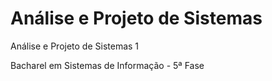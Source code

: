 Análise e Projeto de Sistemas
========

Análise e Projeto de Sistemas 1

Bacharel em Sistemas de Informação - 5ª Fase
